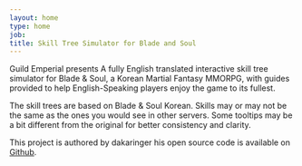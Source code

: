 ```yaml
---
layout: home
type: home
job: 
title: Skill Tree Simulator for Blade and Soul
---
```

<p class="lead">Guild Emperial presents A fully English translated interactive skill tree simulator for Blade & Soul, a Korean Martial Fantasy MMORPG, with guides provided to help English-Speaking players enjoy the game to its fullest.</p>
The skill trees are based on Blade & Soul Korean. Skills may or may not be the same as the ones you would see in other servers. Some tooltips may be a bit different from the original for better consistency and clarity. 

This project is authored by dakaringer his open source code is available on <a href="http://bit.ly/1AFTgca">Github</a>.  

